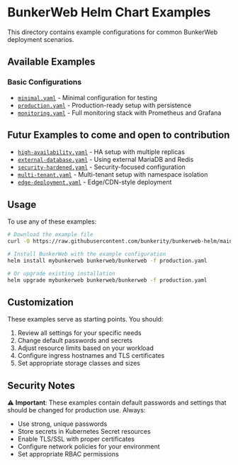 # BunkerWeb Helm Chart Examples

This directory contains example configurations for common BunkerWeb deployment scenarios.

## Available Examples

### Basic Configurations

- [`minimal.yaml`](minimal.yaml) - Minimal configuration for testing
- [`production.yaml`](production.yaml) - Production-ready setup with persistence
- [`monitoring.yaml`](monitoring.yaml) - Full monitoring stack with Prometheus and Grafana

## Futur Examples to come and open to contribution

- [`high-availability.yaml`](high-availability.yaml) - HA setup with multiple replicas
- [`external-database.yaml`](external-database.yaml) - Using external MariaDB and Redis
- [`security-hardened.yaml`](security-hardened.yaml) - Security-focused configuration
- [`multi-tenant.yaml`](multi-tenant.yaml) - Multi-tenant setup with namespace isolation
- [`edge-deployment.yaml`](edge-deployment.yaml) - Edge/CDN-style deployment

## Usage

To use any of these examples:

```bash
# Download the example file
curl -O https://raw.githubusercontent.com/bunkerity/bunkerweb-helm/main/examples/production.yaml

# Install BunkerWeb with the example configuration
helm install mybunkerweb bunkerweb/bunkerweb -f production.yaml

# Or upgrade existing installation
helm upgrade mybunkerweb bunkerweb/bunkerweb -f production.yaml
```

## Customization

These examples serve as starting points. You should:

1. Review all settings for your specific needs
2. Change default passwords and secrets
3. Adjust resource limits based on your workload
4. Configure ingress hostnames and TLS certificates
5. Set appropriate storage classes and sizes

## Security Notes

⚠️ **Important**: These examples contain default passwords and settings that should be changed for production use. Always:

- Use strong, unique passwords
- Store secrets in Kubernetes Secret resources
- Enable TLS/SSL with proper certificates
- Configure network policies for your environment
- Set appropriate RBAC permissions
